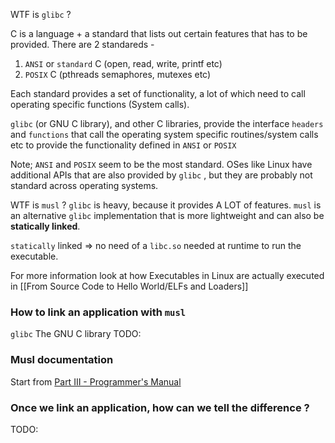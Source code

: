 WTF is `glibc` ? 

C is a language + a standard that lists out certain features that has to be provided.
There are 2 standareds - 
1. `ANSI` or `standard` C (open, read, write, printf etc)
2. `POSIX` C (pthreads semaphores, mutexes etc)

Each standard provides a set of functionality, a lot of which need to call operating specific functions (System calls).

`glibc` (or GNU C library), and other C libraries, provide the interface `headers` and `functions`  that  call the operating system specific routines/system calls etc to provide the functionality defined in `ANSI` or `POSIX`

Note; `ANSI` and `POSIX` seem to be the most standard. OSes like Linux have additional APIs that are also provided by `glibc` , but they are probably not standard across operating systems. 

WTF is `musl` ?
`glibc` is heavy, because it provides A LOT of features. 
`musl` is an alternative `glibc` implementation that is more lightweight and can also be **statically linked**. 

`statically` linked => no need of a `libc.so` needed at runtime to run the executable.

For more information look at how Executables in Linux are actually executed in [[From Source Code to Hello World/ELFs and Loaders]]

### How to link an application with `musl`
`glibc` The GNU C library
TODO: 

### Musl  documentation
Start from [Part III - Programmer's Manual](https://musl.libc.org/doc/1.1.24/manual.html)
### Once we link an application, how can we tell the difference ? 
TODO: 